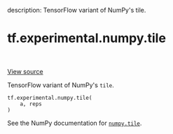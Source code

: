 description: TensorFlow variant of NumPy's tile.

<div itemscope itemtype="http://developers.google.com/ReferenceObject">
<meta itemprop="name" content="tf.experimental.numpy.tile" />
<meta itemprop="path" content="Stable" />
</div>

# tf.experimental.numpy.tile

<!-- Insert buttons and diff -->

<table class="tfo-notebook-buttons tfo-api nocontent" align="left">

</table>

<a target="_blank" class="external" href="/code/stable/tensorflow/python/ops/numpy_ops/np_math_ops.py">View source</a>



TensorFlow variant of NumPy's `tile`.

<pre class="devsite-click-to-copy prettyprint lang-py tfo-signature-link">
<code>tf.experimental.numpy.tile(
    a, reps
)
</code></pre>



<!-- Placeholder for "Used in" -->

See the NumPy documentation for [`numpy.tile`](https://numpy.org/doc/1.16/reference/generated/numpy.tile.html).